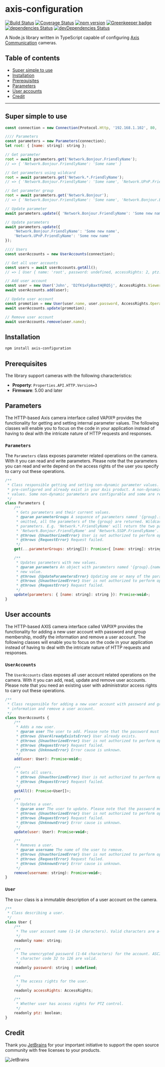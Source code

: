 # axis-configuration

[![Build Status](https://travis-ci.org/FantasticFiasco/axis-configuration.svg?branch=master)](https://travis-ci.org/FantasticFiasco/axis-configuration)
[![Coverage Status](https://coveralls.io/repos/github/FantasticFiasco/axis-configuration/badge.svg)](https://coveralls.io/github/FantasticFiasco/axis-configuration)
[![npm version](https://img.shields.io/npm/v/axis-configuration.svg)](https://www.npmjs.com/package/axis-configuration)
[![Greenkeeper badge](https://badges.greenkeeper.io/FantasticFiasco/axis-configuration.svg)](https://greenkeeper.io/)
[![dependencies Status](https://david-dm.org/FantasticFiasco/axis-configuration/status.svg)](https://david-dm.org/FantasticFiasco/axis-configuration)
[![devDependencies Status](https://david-dm.org/FantasticFiasco/axis-configuration/dev-status.svg)](https://david-dm.org/FantasticFiasco/axis-configuration?type=dev)

A Node.js library written in TypeScript capable of configuring [Axis Communication](http://www.axis.com) cameras.

## Table of contents

- [Super simple to use](#super-simple-to-use)
- [Installation](#installation)
- [Prerequisites](#prerequisites)
- [Parameters](#parameters)
- [User accounts](#user-accounts)
- [Credit](#credit)

---

## Super simple to use

```javascript
const connection = new Connection(Protocol.Http, '192.168.1.102', 80, 'root', '32naJzkJdZ!7*HK&Dz');

//// Parameters
const parameters = new Parameters(connection);
let root: { [name: string]: string };

// Get parameter
root = await parameters.get('Network.Bonjour.FriendlyName');
// => { 'Network.Bonjour.FriendlyName': 'Some name' }

// Get parameters using wildcard
root = await parameters.get('Network.*.FriendlyName');
// => { 'Network.Bonjour.FriendlyName': 'Some name', 'Network.UPnP.FriendlyName': 'Some name' }

// Get parameter group
root = await parameters.get('Network.Bonjour');
// => { 'Network.Bonjour.FriendlyName': 'Some name', 'Network.Bonjour.Enabled': 'yes' }

// Update parameter
await parameters.update({ 'Network.Bonjour.FriendlyName': 'Some new name' });

// Update parameters
await parameters.update({
    'Network.Bonjour.FriendlyName': 'Some new name',
    'Network.UPnP.FriendlyName': 'Some new name'
});

//// Users
const userAccounts = new UserAccounts(connection);

// Get all user accounts
const users = await userAccounts.getAll();
// => [ User { name: 'root', password: undefined, accessRights: 2, ptz: true } ]

// Add user account
const user = new User('John', 'D2fK$xFpBaxtH@RQ5j', AccessRights.Viewer, true);
await userAccounts.add(user);

// Update user account
const promotion = new User(user.name, user.password, AccessRights.Operator, user.ptz);
await userAccounts.update(promotion);

// Remove user account
await userAccounts.remove(user.name);
```

## Installation

```sh
npm install axis-configuration
```

## Prerequisites

The library support cameras with the following characteristics:

- __Property__: `Properties.API.HTTP.Version=3`
- __Firmware__: 5.00 and later

## Parameters

The HTTP-based Axis camera interface called VAPIX® provides the functionality for getting and setting internal parameter values. The following classes will enable you to focus on the code in your application instead of having to deal with the intricate nature of HTTP requests and responses.

### `Parameters`

The `Parameters` class exposes parameter related operations on the camera. With it you can read and write parameters. Please note that the parameters you can read and write depend on the access rights of the user you specify to carry out these operations.

```javascript
/**
 * Class responsible getting and setting non-dynamic parameter values. Non-dynamic parameters are
 * pre-configured and already exist in your Axis product. A non-dynamic parameter has one or more
 * values. Some non-dynamic parameters are configurable and some are read only.
 */
class Parameters {
    /**
     * Gets parameters and their current values.
     * @param parameterGroups A sequence of parameters named '{group}.{name}'. If {name} is
     * omitted, all the parameters of the {group} are returned. Wildcard (*) can be used filter
     * parameters. E.g. 'Network.*.FriendlyName' will return the two parameters
     * 'Network.Bonjour.FriendlyName' and 'Network.SSDP.FriendlyName'.
     * @throws {UnauthorizedError} User is not authorized to perform operation.
     * @throws {RequestError} Request failed.
     */
    get(...parameterGroups: string[]): Promise<{ [name: string]: string }>;

    /**
     * Updates parameters with new values.
     * @param parameters An object with parameters named '{group}.{name}' and their corresponding
     * new value.
     * @throws {UpdateParametersError} Updating one or many of the parameters failed.
     * @throws {UnauthorizedError} User is not authorized to perform operation.
     * @throws {RequestError} Request failed.
     */
    update(parameters: { [name: string]: string }): Promise<void>;
}
```

## User accounts

The HTTP-based AXIS camera interface called VAPIX® provides the functionality for adding a new user account with password and group membership, modify the information and remove a user account. The following classes will enable you to focus on the code in your application instead of having to deal with the intricate nature of HTTP requests and responses.

### `UserAccounts`

The `UserAccounts` class exposes all user account related operations on the camera. With it you can add, read, update and remove user accounts. Please note that you need an existing user with administrator access rights to carry out these operations.

```javascript
/**
 * Class responsible for adding a new user account with password and group membership, modify the
 * information and remove a user account.
 */
class UserAccounts {
    /**
     * Adds a new user.
     * @param user The user to add. Please note that the password must be specified.
     * @throws {UserAlreadyExistsError} User already exists.
     * @throws {UnauthorizedError} User is not authorized to perform operation.
     * @throws {RequestError} Request failed.
     * @throws {UnknownError} Error cause is unknown.
     */
    add(user: User): Promise<void>;

    /**
     * Gets all users.
     * @throws {UnauthorizedError} User is not authorized to perform operation.
     * @throws {RequestError} Request failed.
     */
    getAll(): Promise<User[]>;

    /**
     * Updates a user.
     * @param user The user to update. Please note that the password must be specified.
     * @throws {UnauthorizedError} User is not authorized to perform operation.
     * @throws {RequestError} Request failed.
     * @throws {UnknownError} Error cause is unknown.
     */
    update(user: User): Promise<void>;

    /**
     * Removes a user.
     * @param username The name of the user to remove.
     * @throws {UnauthorizedError} User is not authorized to perform operation.
     * @throws {RequestError} Request failed.
     * @throws {UnknownError} Error cause is unknown.
     */
    remove(username: string): Promise<void>;
}
```

### `User`

The `User` class is a immutable description of a user account on the camera.

```javascript
/**
 * Class describing a user.
 */
class User {
    /**
     * The user account name (1-14 characters). Valid characters are a-z, A-Z and 0-9.
     */
    readonly name: string;

    /**
     * The unencrypted password (1-64 characters) for the account. ASCII characters from
     * character code 32 to 126 are valid.
     */
    readonly password: string | undefined;

    /**
     * The access rights for the user.
     */
    readonly accessRights: AccessRights;

    /**
     * Whether user has access rights for PTZ control.
     */
    readonly ptz: boolean;
}
```

## Credit

Thank you [JetBrains](https://www.jetbrains.com/) for your important initiative to support the open source community with free licenses to your products.

![JetBrains](./doc/resources/jetbrains.png)
